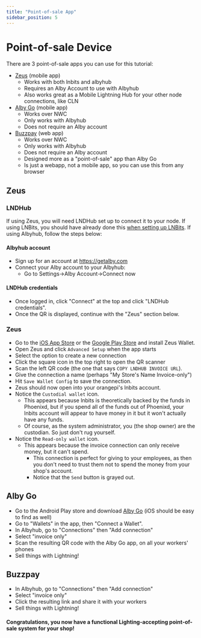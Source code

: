 ```yaml
---
title: "Point-of-sale App"
sidebar_position: 5
---
```


# Point-of-sale Device

There are 3 point-of-sale apps you can use for this tutorial:

- [Zeus](#zeus) (mobile app)
  - Works with both lnbits and albyhub
  - Requires an Alby Account to use with Albyhub
  - Also works great as a Mobile Lightning Hub for your other node connections, like CLN
- [Alby Go](#alby-go) (mobile app)
  - Works over NWC
  - Only works with Albyhub
  - Does not require an Alby account
- [Buzzpay](#buzzpay) (web app)
  - Works over NWC
  - Only works with Albyhub
  - Does not require an Alby account
  - Designed more as a "point-of-sale" app than Alby Go
  - Is just a webapp, not a mobile app, so you can use this from any browser

## Zeus
### LNDHub
If using Zeus, you will need LNDHub set up to connect it to your node. If using LNBits, you should have already done this [when setting up LNBits](Hub#lndhub). If using Albyhub, follow the steps below:

#### Albyhub account
- Sign up for an account at https://getalby.com
- Connect your Alby account to your Albyhub:
  - Go to Settings->Alby Account->Connect now

#### LNDHub credentials
- Once logged in, click "Connect" at the top and click "LNDHub credentials".
- Once the QR is displayed, continue with the "Zeus" section below.

### Zeus
- Go to the [iOS App Store](https://apps.apple.com/us/app/zeus-wallet/id1456038895) or the [Google Play Store](https://play.google.com/store/apps/details?id=app.zeusln.zeus&hl=en&pli=1) and install Zeus Wallet.
- Open Zeus and click `Advanced Setup` when the app starts
- Select the option to create a new connection
- Click the square icon in the top right to open the QR scanner
- Scan the left QR code (the one that says `COPY LNDHUB INVOICE URL`).
- Give the connection a name (perhaps "My Store's Name Invoice-only")
- Hit `Save Wallet Config` to save the connection.
- Zeus should now open into your orangepi's lnbits account.
- Notice the `Custodial wallet` icon.
  - This appears because lnbits is theoretically backed by the funds in Phoenixd, but if you spend all of the funds out of Phoenixd, your lnbits account will appear to have money in it but it won't actually have any funds.
  - Of course, as the system administrator, you (the shop owner) are the custodian. So just don't rug yourself.
- Notice the `Read-only wallet` icon.
  - This appears because the invoice connection can only receive money, but it can't spend.
    - This connection is perfect for giving to your employees, as then you don't need to trust them not to spend the money from your shop's account.
    - Notice that the `Send` button is grayed out.

## Alby Go
- Go to the Android Play store and download [Alby Go](https://play.google.com/store/apps/details?id=com.getalby.mobile) (iOS should be easy to find as well)
- Go to "Wallets" in the app, then "Connect a Wallet".
- In Albyhub, go to "Connections" then "Add connection"
- Select "invoice only"
- Scan the resulting QR code with the Alby Go app, on all your workers' phones
- Sell things with Lightning!

## Buzzpay
- In Albyhub, go to "Connections" then "Add connection"
- Select "invoice only"
- Click the resulting link and share it with your workers
- Sell things with Lightning!

#### Congratulations, you now have a functional Lighting-accepting point-of-sale system for your shop!
